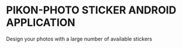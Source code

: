 # PIKON-PHOTO STICKER ANDROID APPLICATION
Design your photos with a large number of available stickers

